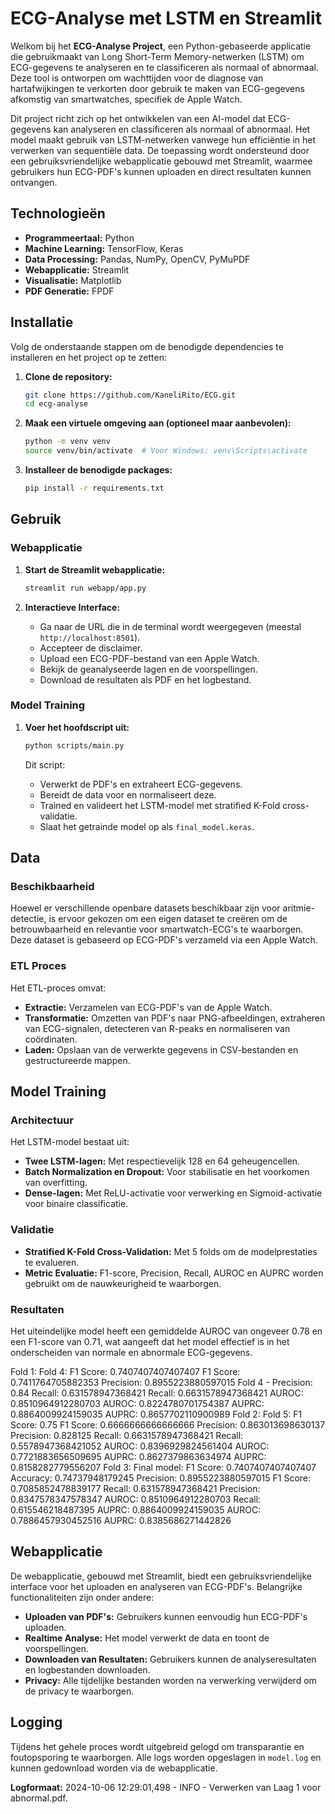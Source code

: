 # ECG-Analyse met LSTM en Streamlit

Welkom bij het **ECG-Analyse Project**, een Python-gebaseerde applicatie die gebruikmaakt van Long Short-Term Memory-netwerken (LSTM) om ECG-gegevens te analyseren en te classificeren als normaal of abnormaal. Deze tool is ontworpen om wachttijden voor de diagnose van hartafwijkingen te verkorten door gebruik te maken van ECG-gegevens afkomstig van smartwatches, specifiek de Apple Watch.

Dit project richt zich op het ontwikkelen van een AI-model dat ECG-gegevens kan analyseren en classificeren als normaal of abnormaal. Het model maakt gebruik van LSTM-netwerken vanwege hun efficiëntie in het verwerken van sequentiële data. De toepassing wordt ondersteund door een gebruiksvriendelijke webapplicatie gebouwd met Streamlit, waarmee gebruikers hun ECG-PDF's kunnen uploaden en direct resultaten kunnen ontvangen.

## Technologieën

- **Programmeertaal:** Python
- **Machine Learning:** TensorFlow, Keras
- **Data Processing:** Pandas, NumPy, OpenCV, PyMuPDF
- **Webapplicatie:** Streamlit
- **Visualisatie:** Matplotlib
- **PDF Generatie:** FPDF


## Installatie

Volg de onderstaande stappen om de benodigde dependencies te installeren en het project op te zetten:

1. **Clone de repository:**
    ```bash
    git clone https://github.com/KaneliRito/ECG.git
    cd ecg-analyse
    ```

2. **Maak een virtuele omgeving aan (optioneel maar aanbevolen):**
    ```bash
    python -m venv venv
    source venv/bin/activate  # Voor Windows: venv\Scripts\activate
    ```

3. **Installeer de benodigde packages:**
    ```bash
    pip install -r requirements.txt
    ```

## Gebruik

### Webapplicatie

1. **Start de Streamlit webapplicatie:**
    ```bash
    streamlit run webapp/app.py
    ```

2. **Interactieve Interface:**
    - Ga naar de URL die in de terminal wordt weergegeven (meestal `http://localhost:8501`).
    - Accepteer de disclaimer.
    - Upload een ECG-PDF-bestand van een Apple Watch.
    - Bekijk de geanalyseerde lagen en de voorspellingen.
    - Download de resultaten als PDF en het logbestand.

### Model Training

1. **Voer het hoofdscript uit:**
    ```bash
    python scripts/main.py
    ```

    Dit script:
    - Verwerkt de PDF's en extraheert ECG-gegevens.
    - Bereidt de data voor en normaliseert deze.
    - Trained en valideert het LSTM-model met stratified K-Fold cross-validatie.
    - Slaat het getrainde model op als `final_model.keras`.

## Data

### Beschikbaarheid

Hoewel er verschillende openbare datasets beschikbaar zijn voor aritmie-detectie, is ervoor gekozen om een eigen dataset te creëren om de betrouwbaarheid en relevantie voor smartwatch-ECG's te waarborgen. Deze dataset is gebaseerd op ECG-PDF's verzameld via een Apple Watch.

### ETL Proces

Het ETL-proces omvat:
- **Extractie:** Verzamelen van ECG-PDF's van de Apple Watch.
- **Transformatie:** Omzetten van PDF's naar PNG-afbeeldingen, extraheren van ECG-signalen, detecteren van R-peaks en normaliseren van coördinaten.
- **Laden:** Opslaan van de verwerkte gegevens in CSV-bestanden en gestructureerde mappen.

## Model Training

### Architectuur

Het LSTM-model bestaat uit:
- **Twee LSTM-lagen:** Met respectievelijk 128 en 64 geheugencellen.
- **Batch Normalization en Dropout:** Voor stabilisatie en het voorkomen van overfitting.
- **Dense-lagen:** Met ReLU-activatie voor verwerking en Sigmoid-activatie voor binaire classificatie.

### Validatie

- **Stratified K-Fold Cross-Validation:** Met 5 folds om de modelprestaties te evalueren.
- **Metric Evaluatie:** F1-score, Precision, Recall, AUROC en AUPRC worden gebruikt om de nauwkeurigheid te waarborgen.

### Resultaten

Het uiteindelijke model heeft een gemiddelde AUROC van ongeveer 0.78 en een F1-score van 0.71, wat aangeeft dat het model effectief is in het onderscheiden van normale en abnormale ECG-gegevens.

Fold 1:	                        Fold 4:
F1 Score: 0.7407407407407407	F1 Score: 0.7411764705882353
Precision: 0.8955223880597015	Fold 4 - Precision: 0.84
Recall: 0.631578947368421	    Recall: 0.6631578947368421
AUROC: 0.8510964912280703	    AUROC: 0.8224780701754387
AUPRC: 0.8864009924159035	    AUPRC: 0.8657702110900989
Fold 2:	Fold 5:
F1 Score: 0.75	                F1 Score: 0.6666666666666666
Precision: 0.863013698630137	Precision: 0.828125
Recall: 0.6631578947368421	    Recall: 0.5578947368421052
AUROC: 0.8396929824561404	    AUROC: 0.7721883656509695
AUPRC: 0.8627379863634974	    AUPRC: 0.8158282779556207
Fold 3:	                        Final model:
F1 Score: 0.7407407407407407	Accuracy: 0.74737948179245
Precision: 0.8955223880597015	F1 Score: 0.7085852478839177
Recall: 0.631578947368421	    Precision: 0.8347578347578347
AUROC: 0.8510964912280703	    Recall: 0.615546218487395
AUPRC: 0.8864009924159035	    AUROC: 0.7886457930452516
	                            AUPRC: 0.8385686271442826


## Webapplicatie

De webapplicatie, gebouwd met Streamlit, biedt een gebruiksvriendelijke interface voor het uploaden en analyseren van ECG-PDF's. Belangrijke functionaliteiten zijn onder andere:

- **Uploaden van PDF's:** Gebruikers kunnen eenvoudig hun ECG-PDF's uploaden.
- **Realtime Analyse:** Het model verwerkt de data en toont de voorspellingen.
- **Downloaden van Resultaten:** Gebruikers kunnen de analyseresultaten en logbestanden downloaden.
- **Privacy:** Alle tijdelijke bestanden worden na verwerking verwijderd om de privacy te waarborgen.

## Logging

Tijdens het gehele proces wordt uitgebreid gelogd om transparantie en foutopsporing te waarborgen. Alle logs worden opgeslagen in `model.log` en kunnen gedownload worden via de webapplicatie.

**Logformaat:**
2024-10-06 12:29:01,498 - INFO - Verwerken van Laag 1 voor abnormal.pdf.
